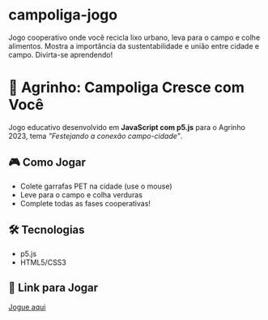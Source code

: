 # campoliga-jogo
Jogo cooperativo onde você recicla lixo urbano, leva para o campo e colhe alimentos. Mostra a importância da sustentabilidade e união entre cidade e campo. Divirta-se aprendendo!
# 🚜 Agrinho: Campoliga Cresce com Você

Jogo educativo desenvolvido em **JavaScript com p5.js** para o Agrinho 2023, tema *"Festejando a conexão campo-cidade"*.

## 🎮 Como Jogar
- Colete garrafas PET na cidade (use o mouse)
- Leve para o campo e colha verduras
- Complete todas as fases cooperativas!

## 🛠️ Tecnologias
- p5.js
- HTML5/CSS3

## 🔗 Link para Jogar
[Jogue aqui](https://SEU-USUARIO.github.io/campoliga-jogo/)
